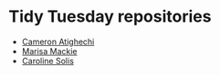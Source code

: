 # Tidy Tuesday repositories

- [Cameron Atighechi](https://github.com/cameronatighetchi/TidyTuesday_CameronABIOL551)
- [Marisa Mackie](https://github.com/marisa-mackie-csun/TidyTuesday.git)
- [Caroline Solis](https://github.com/csol227/MyRepo_CarolineS)
